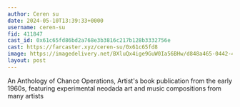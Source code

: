 ```yaml
---
author: Ceren su
date: 2024-05-10T13:39:33+0000
username: ceren-su
fid: 411847
cast_id: 0x61c65fd86bd2a768e3b3816c217b128b3332756e
cast: https://farcaster.xyz/ceren-su/0x61c65fd8
image: https://imagedelivery.net/BXluQx4ige9GuW0Ia56BHw/d848a465-0442-4050-5559-dfec018a4800/original
layout: post
---
```


An Anthology of Chance Operations,
Artist's book publication from the early 1960s, featuring experimental neodada art and music compositions from many artists

<img src='https://imagedelivery.net/BXluQx4ige9GuW0Ia56BHw/d848a465-0442-4050-5559-dfec018a4800/original' alt='' referrerpolicy='no-referrer'/>
<img src='https://imagedelivery.net/BXluQx4ige9GuW0Ia56BHw/ef5c7cbb-354d-4593-0e82-265314464900/original' alt='' referrerpolicy='no-referrer'/>
